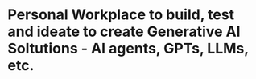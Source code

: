 # Personal Workplace to build, test and ideate to create Generative AI Soltutions - AI agents, GPTs, LLMs, etc.
